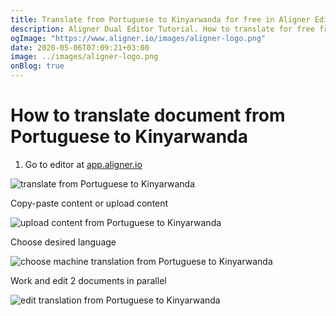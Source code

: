 ```yaml
---
title: Translate from Portuguese to Kinyarwanda for free in Aligner Editor
description: Aligner Dual Editor Tutorial. How to translate for free from Portuguese to Kinyarwanda. Aligner is multilingual document management platform. 
ogImage: "https://www.aligner.io/images/aligner-logo.png"
date: 2020-05-06T07:09:21+03:00
image: ../images/aligner-logo.png
onBlog: true
---
```


# How to translate document from Portuguese to Kinyarwanda

1. Go to editor at [app.aligner.io](https://app.aligner.io "Aligner App web page")

![translate from Portuguese to Kinyarwanda](../aligner-blank-editor.png "translate from Portuguese to Kinyarwanda")

Copy-paste content or upload content

![upload content from Portuguese to Kinyarwanda](../aligner-uploaded-document.png "upload content from Portuguese to Kinyarwanda")

Choose desired language

![choose machine translation from Portuguese to Kinyarwanda](../aligner-language-dropdown.png "choose machine translation from Portuguese to Kinyarwanda")

Work and edit 2 documents in parallel

![edit translation from Portuguese to Kinyarwanda](../aligner-double-sitded-editor.png "edit translation from Portuguese to Kinyarwanda")

